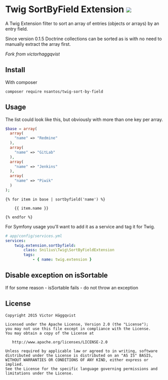 # Twig SortByField Extension [![](https://img.shields.io/travis/victorhaggqvist/Twig-sort-by-field.svg?style=flat)](https://travis-ci.org/victorhaggqvist/Twig-sort-by-field)
A Twig Extension filter to sort an array of entries (objects or arrays) by an entry field.

Since version 0.1.5 Doctrine collections can be sorted as is with no need to manually extract the array first.

_Fork from victorhaggqvist_ 

## Install
With composer

    composer require nsantos/twig-sort-by-field

## Usage
The list could look like this, but obviously with more than one key per array.

```php
$base = array(
  array(
    "name" => "Redmine"
  ),
  array(
    "name" => "GitLab"
  ),
  array(
    "name" => "Jenkins"
  ),
  array(
    "name" => "Piwik"
  )
);
```

```twig
{% for item in base | sortbyfield('name') %}

    {{ item.name }}

{% endfor %}
```

For Symfony usage you'll want to add it as a service and tag it for Twig.

```yml
# app/config/services.yml
services:
    twig.extension.sortbyfield:
        class: Snilius\Twig\SortByFieldExtension
        tags:
            - { name: twig.extension }
```

## Disable exception on isSortable
If for some reason - isSortable fails - do not throw an exception

## License

    Copyright 2015 Victor Häggqvist

    Licensed under the Apache License, Version 2.0 (the "License");
    you may not use this file except in compliance with the License.
    You may obtain a copy of the License at

       http://www.apache.org/licenses/LICENSE-2.0

    Unless required by applicable law or agreed to in writing, software
    distributed under the License is distributed on an "AS IS" BASIS,
    WITHOUT WARRANTIES OR CONDITIONS OF ANY KIND, either express or implied.
    See the License for the specific language governing permissions and
    limitations under the License.
